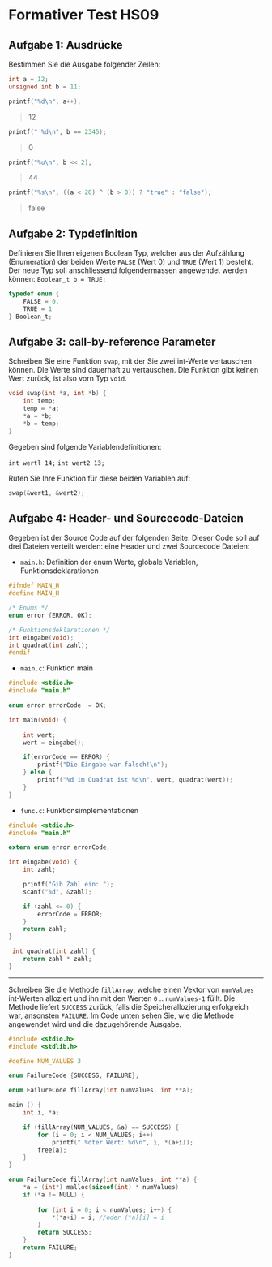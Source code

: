 # Formativer Test HS09

## Aufgabe 1: Ausdrücke

Bestimmen Sie die Ausgabe folgender Zeilen:

```c
int a = 12;
unsigned int b = 11;
```

```c
printf("%d\n", a++);
```
> 12

```c
printf(" %d\n", b == 2345);
```
> 0

```c
printf("%u\n", b << 2);
```
> 44

```c
printf("%s\n", ((a < 20) ^ (b > 0)) ? "true" : "false");
```
> false

## Aufgabe 2: Typdefinition

Definieren Sie lhren eigenen Boolean Typ, welcher aus der Aufzählung (Enumeration) der beiden
Werte `FALSE` (Wert 0) und `TRUE` (Wert 1) besteht.
Der neue Typ soll anschliessend folgendermassen angewendet werden können:
`Boolean_t b = TRUE;`

```c
typedef enum {
    FALSE = 0,
    TRUE = 1
} Boolean_t;
```

## Aufgabe 3: call-by-reference Parameter

Schreiben Sie eine Funktion `swap`, mit der Sie zwei int-Werte vertauschen können.
Die Werte sind dauerhaft zu vertauschen. Die Funktion gibt keinen Wert zurück, ist also vorn
Typ `void`. 

```c
void swap(int *a, int *b) {
    int temp;
    temp = *a;
    *a = *b;
    *b = temp;
}
```

Gegeben sind folgende Variablendefinitionen:

`int wertl 14;`
`int wert2 13;`

Rufen Sie Ihre Funktion für diese beiden Variablen auf:

```c
swap(&wert1, &wert2);
```

## Aufgabe 4: Header- und Sourcecode-Dateien

Gegeben ist der Source Code auf der folgenden Seite.
Dieser Code soll auf drei Dateien verteilt werden: eine Header und zwei Sourcecode Dateien:

* `main.h`: Definition der enum Werte, globale Variablen, Funktionsdeklarationen

```c
#ifndef MAIN_H
#define MAIN_H

/* Enums */
enum error {ERROR, OK};

/* Funktionsdeklarationen */
int eingabe(void);
int quadrat(int zahl);
#endif
```

* `main.c`: Funktion main

```c
#include <stdio.h>
#include "main.h"

enum error errorCode  = OK;

int main(void) {
    
    int wert;
    wert = eingabe();

    if(errorCode == ERROR) {
        printf("Die Eingabe war falsch!\n");
    } else {
        printf("%d im Quadrat ist %d\n", wert, quadrat(wert));
    }
}
```

* `func.c`: Funktionsimplementationen

```c
#include <stdio.h>
#include "main.h"

extern enum error errorCode; 

int eingabe(void) {
    int zahl;

    printf("Gib Zahl ein: ");
    scanf("%d", &zahl);

    if (zahl <= 0) {
        errorCode = ERROR;
    }
    return zahl;
}

 int quadrat(int zahl) {
    return zahl * zahl;
}
```
---
Schreiben Sie die Methode `fillArray`, welche einen Vektor von `numValues` int-Werten alloziert und ihn mit den Werten `0` .. `numValues-1` füllt. Die Methode liefert `SUCCESS` zurück, falls die
Speicherallozierung erfolgreich war, ansonsten `FAILURE`.
Im Code unten sehen Sie, wie die Methode angewendet wird und die dazugehörende Ausgabe.

```c
#include <stdio.h>
#include <stdlib.h>

#define NUM_VALUES 3

enum FailureCode {SUCCESS, FAILURE};

enum FailureCode fillArray(int numValues, int **a);

main () {
    int i, *a;

    if (fillArray(NUM_VALUES, &a) == SUCCESS) {
        for (i = 0; i < NUM_VALUES; i++)
            printf(" %dter Wert: %d\n", i, *(a+i));
        free(a);
    }
}

enum FailureCode fillArray(int numValues, int **a) {
    *a = (int*) malloc(sizeof(int) * numValues)
    if (*a != NULL) {
        
        for (int i = 0; i < numValues; i++) {
            *(*a+i) = i; //oder (*a)[i] = i
        }
        return SUCCESS;
    }
    return FAILURE;
}
```